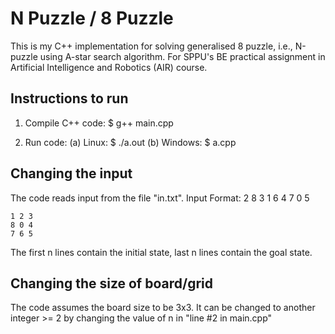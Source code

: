 # N Puzzle / 8 Puzzle
  This is my C++ implementation for solving generalised 8 puzzle, i.e., N-puzzle using A-star search algorithm. For SPPU's BE practical assignment in Artificial Intelligence and Robotics (AIR) course.

## Instructions to run

  1. Compile C++ code:
    $ g++ main.cpp
  
  2. Run code:
    (a) Linux:
      $ ./a.out
    (b) Windows:
      $ a.cpp

## Changing the input
  The code reads input from the file "in.txt".
  Input Format:
    2 8 3
    1 6 4
    7 0 5
    
    1 2 3
    8 0 4
    7 6 5
   The first n lines contain the initial state, last n lines contain the goal state.

## Changing the size of board/grid
  The code assumes the board size to be 3x3.
  It can be changed to another integer >= 2 by changing the value of n in "line #2 in main.cpp"
